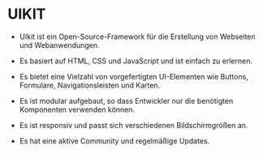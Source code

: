 <h1>UIKIT</h1>

* UIkit ist ein Open-Source-Framework für die Erstellung von Webseiten und Webanwendungen.

* Es basiert auf HTML, CSS und JavaScript und ist einfach zu erlernen.

* Es bietet eine Vielzahl von vorgefertigten UI-Elementen wie Buttons, Formulare, Navigationsleisten und Karten.

* Es ist modular aufgebaut, so dass Entwickler nur die benötigten Komponenten verwenden können.

* Es ist responsiv und passt sich verschiedenen Bildschirmgrößen an.

* Es hat eine aktive Community und regelmäßige Updates.
